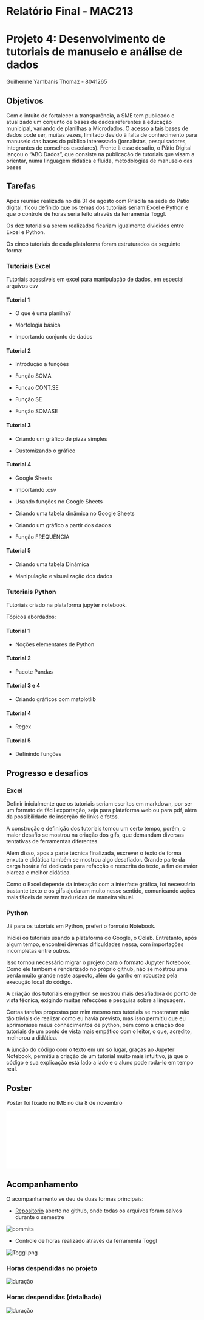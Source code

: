 # Relatório Final - MAC213
# Projeto 4: Desenvolvimento de tutoriais de manuseio e análise de dados
Guilherme Yambanis Thomaz - 8041265

## Objetivos

Com o intuito de fortalecer a transparência, a SME tem publicado e atualizado um conjunto de bases de dados referentes à educação municipal, variando de planilhas a Microdados. O acesso a tais bases de dados pode ser, muitas vezes, limitado devido à falta de conhecimento para manuseio das bases do público interessado (jornalistas, pesquisadores, integrantes de conselhos escolares). Frente à esse desafio, o Pátio Digital lançou o “ABC Dados”, que consiste na publicação de tutoriais que visam a orientar, numa linguagem didática e fluida, metodologias de manuseio das bases


## Tarefas

Após reunião realizada no dia 31 de agosto com Priscila na sede do Pátio digital, ficou definido que os temas dos tutoriais seriam Excel e Python e que o controle de horas seria feito através da ferramenta Toggl.

Os dez tutoriais a serem realizados ficariam igualmente divididos entre Excel e Python.

Os cinco tutoriais de cada plataforma foram estruturados da seguinte forma:

### Tutoriais Excel

Tutoriais acessíveis em excel para manipulação de dados, em especial arquivos csv

#### Tutorial 1

* O que é uma planilha? 

* Morfologia básica

* Importando conjunto de dados

#### Tutorial 2

* Introdução a funções

* Função SOMA

* Funcao CONT.SE

* Função SE

* Função SOMASE

#### Tutorial 3

* Criando um gráfico de pizza simples

* Customizando o gráfico

#### Tutorial 4

* Google Sheets

* Importando .csv

* Usando funções no Google Sheets

* Criando uma tabela dinâmica no Google Sheets

* Criando um gráfico a partir dos dados

* Função FREQUÊNCIA

#### Tutorial 5

* Criando uma tabela Dinâmica

* Manipulação e visualização dos dados

### Tutoriais Python

Tutoriais criado na plataforma jupyter notebook.

Tópicos abordados:

#### Tutorial 1

* Noções elementares de Python

#### Tutorial 2

* Pacote Pandas

#### Tutorial 3 e 4

* Criando gráficos com matplotlib

#### Tutorial 4

* Regex

#### Tutorial 5

* Definindo funções

## Progresso e desafios

### Excel

Definir inicialmente que os tutoriais seriam escritos em markdown, por ser um formato de fácil exportação, seja para plataforma web ou para pdf, além da possibilidade de inserção de links e fotos.

A construção e definição dos tutoriais tomou um certo tempo, porém, o maior desafio se mostrou na criação dos gifs, que demandam diversas tentativas de ferramentas diferentes.

Além disso, apos a parte técnica finalizada, escrever o texto de forma enxuta e didática também se mostrou algo desafiador. Grande parte da carga horária foi dedicada para refacção e reescrita do texto, a fim de maior clareza e melhor didática.

Como o Excel depende da interação com a interface gráfica, foi necessário bastante texto e os gifs ajudaram muito nesse sentido, comunicando ações mais fáceis de serem traduzidas de maneira visual.

### Python

Já para os tutoriais em Python, preferi o formato Notebook. 

Iniciei os tutoriais usando a plataforma do Google, o Colab. Entretanto, após algum tempo, encontrei diversas dificuldades nessa, com importações incompletas entre outros.

Isso tornou necessário migrar o projeto para o formato Jupyter Notebook. Como ele tambem e renderizado no próprio github, não se mostrou uma perda muito grande neste aspecto, além do ganho em robustez pela execução local do código.

A criação dos tutoriais em python se mostrou mais desafiadora do ponto de vista técnica, exigindo muitas refecções e pesquisa sobre a linguagem.

Certas tarefas propostas por mim mesmo nos tutoriais se mostraram não tão triviais de realizar como eu havia previsto, mas isso permitiu que eu aprimorasse meus conhecimentos de python, bem como a criação dos tutoriais de um ponto de vista mais empático com o leitor, o que, acredito, melhorou a didática.

A junção do código com o texto em um só lugar, graças ao Jupyter Notebook, permitiu a criação de um tutorial muito mais intuitivo, já que o código e sua explicação está lado a lado e o aluno pode roda-lo em tempo real.

## Poster

Poster foi fixado no IME no dia 8 de novembro

![poster](../Poster/Poster.pdf)

## Acompanhamento

O acompanhamento se deu de duas formas principais:

* [Repositorio](https://github.com/yambanis/MAC213) aberto no github, onde todas os arquivos foram salvos durante o semestre

![commits](IMG/Commits.png)

* Controle de horas realizado através da ferramenta Toggl

![Toggl.png](IMG/Toggl.png)

### Horas despendidas no projeto

![duração](IMG/Duração.png)

### Horas despendidas (detalhado)

![duração](IMG/detalhado.png)
